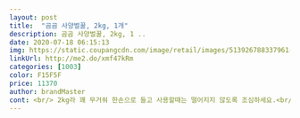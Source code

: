 ```yaml
---
layout: post 
title:  "곰곰 사양벌꿀, 2kg, 1개" 
description: 곰곰 사양벌꿀, 2kg, 1 ..
date: 2020-07-18 06:15:13 
img: https://static.coupangcdn.com/image/retail/images/513926788337961-0afda825-6607-47c5-98c0-fce911d54084.jpg 
linkUrl: http://me2.do/xmf47kRm 
categories: [1003] 
color: F15F5F 
price: 11370 
author: brandMaster 
cont: <br/> 2kg라 꽤 무거워 한손으로 들고 사용할때는 떨어지지 않도록 조심하세요.<br/><br/>간혹 피자도 먹을때 좋아하는 취향대로꿀도 찍어먹을때나 냉동실에 들어있는 가래떡도 구워서 찍어먹기 좋을것같아 여러모로 잘 구매한것 같아요.<br/><br/>곰곰 사양벌꿀2kg를 다양하게 사용하려고 구매를 했답니다.<br/><br/>곰곰에서 사양벌꿀도 나왔네요^^<br/>과일청이나 시럽, 다른 음식에 섞어서 먹을때는 괜찮겠으나<br/>그 좋다는 천연벌꿀이 효능도 많지만 부작용도 있더라구요<br/>그냥 설탕물이네요<br/>그래서 음식 조리시에는 오히려  값비싼 천연꿀보다는 가성비조은 사양꿀이 더 효과적이랍니다<br/>다만 영양성분에서 차이가 나는데 사양벌꿀에도 천연꿀 성분이 들어있어서 영양분이 적을뿐 가짜꿀은 아니라는거죠^^<br/>딱 떨어져서 주문했어요<br/>몇해동안 선물로 받아서 잘먹던 제주유채꿀 대신 가성비조은 곰곰사양벌꿀 구매했구요 은은한 꽃내음이 나는 잡화꿀이랑 비슷하네요^^<br/>물엿이나 올리고당보다는 훨씬 건강한 감미료이므로 열을 가하지 않는 요리에 주로 사용하면 좋겠지요<br/>부작용없고 가성비 조은 사양벌꿀이 더 안전할수도 있을런지도ㅋㅋㅋ^^<br/>사양벌꿀을 오래두면 하얀 침전물이 생기는데 벌이설탕을 소화를 못시킨채 뱉어내서 그런거라네요<br/>사양벌꿀이라 그런지 맛에서 많이 차이가 나네요<br/> 
---
```

 